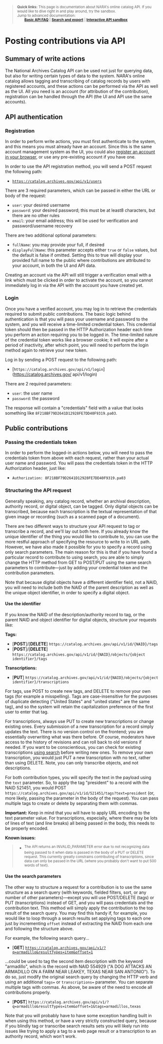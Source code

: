 > <sup>**Quick links:** This page is documentation about NARA's online catalog API. If you would like to dive right in and play around, try the sandbox. <br/> Jump to advanced documentation: </sup><br/>
> &nbsp; &nbsp; &nbsp; <sup>**[Basic API FAQ](README.md)** | **[Search and export](search_and_export.md)** | **[Interactive API sandbox](https://catalog.archives.gov/interactivedocumentation)**</sup>

Posting contributions via API
==================
<!--
## Contents

- **[API basics](#api-basics)**
-->
## Summary of write actions

The National Archives Catalog API can be used not just for querying data, but also for writing certain types of data to the system. NARA's online catalog allows tagging and transcribing of catalog records by users with registered accounts, and these actions can be performed via the API as well as the UI. All you need is an account (for attribution of the contribution), registration can be handled through the API (the UI and API use the same accounts).
<!--
### What are "tags" and "transcriptions"?
-->
## API authentication

### Registration

In order to perform write actions, you must first authenticate to the system, and this means you must already have an account. Since this is the same account management system as the UI, you could also [register an account in your browser](https://catalog.archives.gov/registration), or use any pre-existing account if you have one.

In order to use the API registration method, you will send a POST request the following path:

- [`https://catalog.archives.gov/api/v1/users`](https://catalog.archives.gov/api/v1/users)

There are 3 required parameters, which can be passed in either the URL or body of the request:
- `user`: your desired username
- `password`: your desired password; this must be at least8 characters, but there are no other rules
- `email`: your email address; this will be used for verification and password/username recovery

There are two additional optional parameters:
- `fullName`: you may provide your full, if desired
- `displayFullName`: this parameter accepts either `true` or `false` values, but the default is false if omitted. Setting this to true will display your provided full name to the public where contributions are attributed to your account, in both the UI and API data.

Creating an account via the API will still trigger a verification email with a link which must be clicked in order to activate the account, so you cannot immediately log in via the API with the account you have created yet.

### Login

Once you have a verified account, you may log in to retrieve the credentials required to submit public contributions. The basic logic behind authentication is that you will pass your username and password to the system, and you will receive a time-limited credential token. This credential token should then be passed in the HTTP Authorization header each time you perform an action requiring you to be logged in. The time-limited nature of the credential token works like a browser cookie; it will expire after a period of inactivity, after which point, you will need to perform the login method again to retrieve your new token.

Log in by sending a POST request to the following path:

- [`https://catalog.archives.gov/api/v1/login`](https://catalog.archives.gov/ api/v1/login)

There are 2 required parameters:

- `user`: the user name
- `password`: the password

The response will contain a "credentials" field with a value that looks something like `8F218BF79D2641D12928FE7DD40F9319.pa03`.

## Public contributions

### Passing the credentials token

In order to perform the logged-in actions below, you will need to pass the credentials token from above with each request, rather than your actual user name and password. You will pass the credentials token in the HTTP Authorization header, just like:

- `Authorization: 8F218BF79D2641D12928FE7DD40F9319.pa03`

### Structuring the API request

Generally speaking, any catalog record, whether an archival description, authority record, or digital object, can be tagged. Only digital objects can be transcribed, because each transcription is the textual representation of that given image or recording (such as a scanned page of a document).

There are two different ways to structure your API request to tag or transcribe a record, and we'll lay out both here. If you already know the unique identifier of the thing you would like to contribute to, you can use the more restful approach of specifying the resource to write to in URL path. However, we have also made it possible for you to specify a record using only search parameters. The main reason for this is that if you have found a particular record to contribute to using search, you are able to simply change the HTTP method from GET to POST/PUT using the same search parameters to contribute—just by adding your credential token and the contribution parameters.

Note that because digital objects have a different identifier field, not a NAID, you will need to include both the NAID of the parent description as well as the unique object identifier, in order to specify a digital object.

#### Use the identifier

If you know the NAID of the description/authority record to tag, or the parent NAID and object identifier for digital objects, structure your requests like:

**Tags:**

- [**POST**]/[**DELETE**] `https://catalog.archives.gov/api/v1/id/{NAID}/tags`
- [**POST**]/[**DELETE**] `https://catalog.archives.gov/api/v1/id/{NAID}/objects/{object identifier}/tags`

**Transcriptions:**
- [**PUT**] `https://catalog.archives.gov/api/v1/id/{NAID}/objects/{object identifier}/transcriptions`

For tags, use POST to create new tags, and DELETE to remove your own tags (for example a misspelling). Tags are case-insensitive for the purposes of duplicate detecting ("United States" and "united states" are the same tag), and so the system will retain the capitalization preference of the first user to enter that tag.

For transcriptions, always use PUT to create new transcriptions or change existing ones. Every submission of a new transcription for a record simply updates the text. There is no version control on the frontend; you are essentially overwriting what was there before. Of course, moderators have access to the history of revisions and can roll back to old versions if needed. If you want to be conscientious, you can check for existing transcriptions [using search](search_and_export.md) before writing new ones. To remove your own transcription, you would just PUT a new transcription with no text, rather than using DELETE. Note, you can only transcribe objects, and not descriptions.

For both contribution types, you will specify the text in the payload using the `text` parameter. So, to apply the tag "president" to a record with the NAID 521451, you would POST `https://catalog.archives.gov/api/v1/id/521451/tags?text=president` (or, more likely, passing the parameter in the body of the request). You can pass multiple tags to create or delete by separating them with commas.

**Important:** Keep in mind that you will have to apply URL encoding to the text parameter value. For transcriptions, especially, where there may be lots of lines of text (and line breaks) all being passed in the body, this needs to be properly encoded.

**Known issues:**
> - <sup>The API returns an INVALID_PARAMETER error due to not recognizing data being passed to it when data is passed in the body of a PUT or DELETE request. This currently greatly constrains contributing of transcriptions, since data can only be passed in the URL (where you probably don't want to put 500 words of text).</sup>

#### Use the search parameters

The other way to structure a request for a contribution is to use the same structure as a search query (with keywords, fielded filters, sort, or any number of other parameters)—except you will use POST/DELETE (tags) or PUT (transcriptions) instead of GET, and you will pass credentials and the contribution text. This method will simply apply the contribution to the top result of the search query. You may find this handy if, for example, you would like to loop through a search results set applying tags to each one just by incrementing `offset` instead of extracting the NAID from each one and following the structure above.

For example, the following search query...

- [**GET**] [`https://catalog.archives.gov/api/v1/?q=armadillo&resultTypes=item&offset=1`](https://catalog.archives.gov/api/v1/?q=armadillo&resultTypes=series)

...could be used to tag the second item description with the keyword "armadillo", which is the record with NAID 554929 ("A DOG ATTACKS AN ARMADILLO ON A FARM NEAR LEAKEY, TEXAS NEAR SAN ANTONIO"). To do so, just modify the original search query by changing the HTTP verb and using an additional `tags=` or `transcriptions=` parameter. You can separate multiple tags with commas. As above, be aware of the need to encode all contributions properly.

- [**POST**] `https://catalog.archives.gov/api/v1/?q=armadillo&resultTypes=item&offset=1&tags=armadillos,texas`

Note that you will probably have to have some exception handling built in when using this method, or have a very strictly constructed query, because if you blindly tag or transcribe search results sets you will likely run into issues like trying to apply a tag to a web page result or a transcription to an authority record, which won't work.
